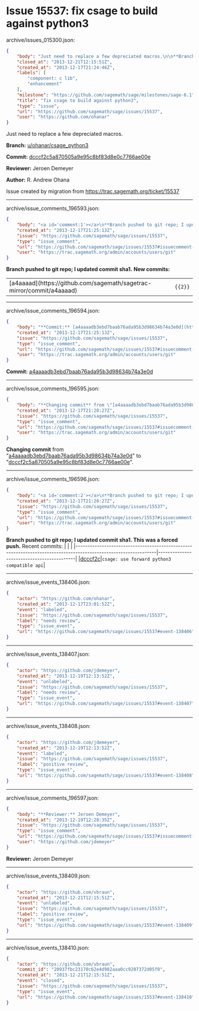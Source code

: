 # Issue 15537: fix csage to build against python3

archive/issues_015300.json:
```json
{
    "body": "Just need to replace a few depreciated macros.\n\n**Branch:** [u/ohanar/csage_python3](https://github.com/sagemath/sagetrac-mirror/tree/u/ohanar/csage_python3)\n\n**Commit:** [dcccf2c5a870505a9e95c8bf83d8e0c7766ae00e](https://github.com/sagemath/sagetrac-mirror/commit/dcccf2c5a870505a9e95c8bf83d8e0c7766ae00e)\n\n**Reviewer:** Jeroen Demeyer\n\n**Author:** R. Andrew Ohana\n\nIssue created by migration from https://trac.sagemath.org/ticket/15537\n\n",
    "closed_at": "2013-12-21T12:15:51Z",
    "created_at": "2013-12-17T21:24:46Z",
    "labels": [
        "component: c lib",
        "enhancement"
    ],
    "milestone": "https://github.com/sagemath/sage/milestones/sage-6.1",
    "title": "fix csage to build against python3",
    "type": "issue",
    "url": "https://github.com/sagemath/sage/issues/15537",
    "user": "https://github.com/ohanar"
}
```
Just need to replace a few depreciated macros.

**Branch:** [u/ohanar/csage_python3](https://github.com/sagemath/sagetrac-mirror/tree/u/ohanar/csage_python3)

**Commit:** [dcccf2c5a870505a9e95c8bf83d8e0c7766ae00e](https://github.com/sagemath/sagetrac-mirror/commit/dcccf2c5a870505a9e95c8bf83d8e0c7766ae00e)

**Reviewer:** Jeroen Demeyer

**Author:** R. Andrew Ohana

Issue created by migration from https://trac.sagemath.org/ticket/15537





---

archive/issue_comments_196593.json:
```json
{
    "body": "<a id='comment:1'></a>\n**Branch pushed to git repo; I updated commit sha1.** **New commits:**\n<table><tr><td>[a4aaaad](https://github.com/sagemath/sagetrac-mirror/commit/a4aaaad)</td><td><code>{{2}}</code></td></tr></table>\n",
    "created_at": "2013-12-17T21:25:13Z",
    "issue": "https://github.com/sagemath/sage/issues/15537",
    "type": "issue_comment",
    "url": "https://github.com/sagemath/sage/issues/15537#issuecomment-196593",
    "user": "https://trac.sagemath.org/admin/accounts/users/git"
}
```

<a id='comment:1'></a>
**Branch pushed to git repo; I updated commit sha1.** **New commits:**
<table><tr><td>[a4aaaad](https://github.com/sagemath/sagetrac-mirror/commit/a4aaaad)</td><td><code>{{2}}</code></td></tr></table>




---

archive/issue_comments_196594.json:
```json
{
    "body": "**Commit:** [a4aaaadb3ebd7baab76ada95b3d98634b74a3e0d](https://github.com/sagemath/sagetrac-mirror/commit/a4aaaadb3ebd7baab76ada95b3d98634b74a3e0d)",
    "created_at": "2013-12-17T21:25:13Z",
    "issue": "https://github.com/sagemath/sage/issues/15537",
    "type": "issue_comment",
    "url": "https://github.com/sagemath/sage/issues/15537#issuecomment-196594",
    "user": "https://trac.sagemath.org/admin/accounts/users/git"
}
```

**Commit:** [a4aaaadb3ebd7baab76ada95b3d98634b74a3e0d](https://github.com/sagemath/sagetrac-mirror/commit/a4aaaadb3ebd7baab76ada95b3d98634b74a3e0d)



---

archive/issue_comments_196595.json:
```json
{
    "body": "**Changing commit** from \"[a4aaaadb3ebd7baab76ada95b3d98634b74a3e0d](https://github.com/sagemath/sagetrac-mirror/commit/a4aaaadb3ebd7baab76ada95b3d98634b74a3e0d)\" to \"[dcccf2c5a870505a9e95c8bf83d8e0c7766ae00e](https://github.com/sagemath/sagetrac-mirror/commit/dcccf2c5a870505a9e95c8bf83d8e0c7766ae00e)\".",
    "created_at": "2013-12-17T21:28:27Z",
    "issue": "https://github.com/sagemath/sage/issues/15537",
    "type": "issue_comment",
    "url": "https://github.com/sagemath/sage/issues/15537#issuecomment-196595",
    "user": "https://trac.sagemath.org/admin/accounts/users/git"
}
```

**Changing commit** from "[a4aaaadb3ebd7baab76ada95b3d98634b74a3e0d](https://github.com/sagemath/sagetrac-mirror/commit/a4aaaadb3ebd7baab76ada95b3d98634b74a3e0d)" to "[dcccf2c5a870505a9e95c8bf83d8e0c7766ae00e](https://github.com/sagemath/sagetrac-mirror/commit/dcccf2c5a870505a9e95c8bf83d8e0c7766ae00e)".



---

archive/issue_comments_196596.json:
```json
{
    "body": "<a id='comment:2'></a>\n**Branch pushed to git repo; I updated commit sha1. This was a forced push.** Recent commits:\n|                                                                                                                |                                           |\n|----------------------------------------------------------------------------------------------------------------|-------------------------------------------|\n|[dcccf2c](https://github.com/sagemath/sagetrac-mirror/commit/dcccf2c)|`csage: use forward python3 compatible api`|",
    "created_at": "2013-12-17T21:28:27Z",
    "issue": "https://github.com/sagemath/sage/issues/15537",
    "type": "issue_comment",
    "url": "https://github.com/sagemath/sage/issues/15537#issuecomment-196596",
    "user": "https://trac.sagemath.org/admin/accounts/users/git"
}
```

<a id='comment:2'></a>
**Branch pushed to git repo; I updated commit sha1. This was a forced push.** Recent commits:
|                                                                                                                |                                           |
|----------------------------------------------------------------------------------------------------------------|-------------------------------------------|
|[dcccf2c](https://github.com/sagemath/sagetrac-mirror/commit/dcccf2c)|`csage: use forward python3 compatible api`|



---

archive/issue_events_138406.json:
```json
{
    "actor": "https://github.com/ohanar",
    "created_at": "2013-12-17T23:01:52Z",
    "event": "labeled",
    "issue": "https://github.com/sagemath/sage/issues/15537",
    "label": "needs review",
    "type": "issue_event",
    "url": "https://github.com/sagemath/sage/issues/15537#event-138406"
}
```



---

archive/issue_events_138407.json:
```json
{
    "actor": "https://github.com/jdemeyer",
    "created_at": "2013-12-19T12:13:52Z",
    "event": "unlabeled",
    "issue": "https://github.com/sagemath/sage/issues/15537",
    "label": "needs review",
    "type": "issue_event",
    "url": "https://github.com/sagemath/sage/issues/15537#event-138407"
}
```



---

archive/issue_events_138408.json:
```json
{
    "actor": "https://github.com/jdemeyer",
    "created_at": "2013-12-19T12:13:52Z",
    "event": "labeled",
    "issue": "https://github.com/sagemath/sage/issues/15537",
    "label": "positive review",
    "type": "issue_event",
    "url": "https://github.com/sagemath/sage/issues/15537#event-138408"
}
```



---

archive/issue_comments_196597.json:
```json
{
    "body": "**Reviewer:** Jeroen Demeyer",
    "created_at": "2013-12-19T12:28:35Z",
    "issue": "https://github.com/sagemath/sage/issues/15537",
    "type": "issue_comment",
    "url": "https://github.com/sagemath/sage/issues/15537#issuecomment-196597",
    "user": "https://github.com/jdemeyer"
}
```

**Reviewer:** Jeroen Demeyer



---

archive/issue_events_138409.json:
```json
{
    "actor": "https://github.com/vbraun",
    "created_at": "2013-12-21T12:15:51Z",
    "event": "unlabeled",
    "issue": "https://github.com/sagemath/sage/issues/15537",
    "label": "positive review",
    "type": "issue_event",
    "url": "https://github.com/sagemath/sage/issues/15537#event-138409"
}
```



---

archive/issue_events_138410.json:
```json
{
    "actor": "https://github.com/vbraun",
    "commit_id": "20937fbc23170c62e4d982aaa0cc9207372d05f0",
    "created_at": "2013-12-21T12:15:51Z",
    "event": "closed",
    "issue": "https://github.com/sagemath/sage/issues/15537",
    "type": "issue_event",
    "url": "https://github.com/sagemath/sage/issues/15537#event-138410"
}
```
